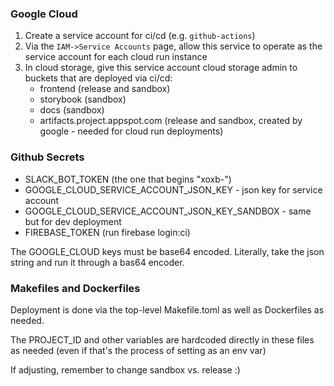 ### Google Cloud 

1. Create a service account for ci/cd (e.g. `github-actions`)
2. Via the `IAM->Service Accounts` page, allow this service to operate as the service account for each cloud run instance
3. In cloud storage, give this service account cloud storage admin to buckets that are deployed via ci/cd:
   * frontend (release and sandbox)
   * storybook (sandbox)
   * docs (sandbox)
   * artifacts.project.appspot.com (release and sandbox, created by google - needed for cloud run deployments)

### Github Secrets

* SLACK_BOT_TOKEN (the one that begins "xoxb-")
* GOOGLE_CLOUD_SERVICE_ACCOUNT_JSON_KEY - json key for service account
* GOOGLE_CLOUD_SERVICE_ACCOUNT_JSON_KEY_SANDBOX - same but for dev deployment
* FIREBASE_TOKEN (run firebase login:ci)

The GOOGLE_CLOUD keys must be base64 encoded. Literally, take the json string and run it through a bas64 encoder.

### Makefiles and Dockerfiles

Deployment is done via the top-level Makefile.toml as well as Dockerfiles as needed.

The PROJECT_ID and other variables are hardcoded directly in these files as needed (even if that's the process of setting as an env var)

If adjusting, remember to change sandbox vs. release :)
